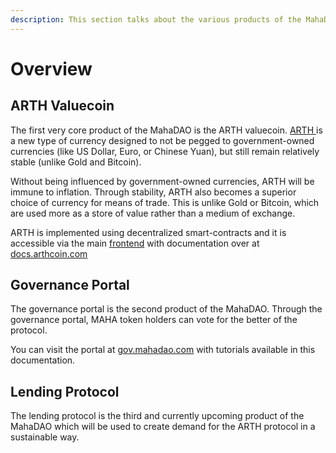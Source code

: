 ```yaml
---
description: This section talks about the various products of the MahaDAO
---
```


# Overview

## ARTH Valuecoin

The first very core product of the MahaDAO is the ARTH valuecoin. [ARTH ](https://arthcoin.com/)is a new type of currency designed to not be pegged to government-owned currencies (like US Dollar, Euro, or Chinese Yuan), but still remain relatively stable (unlike Gold and Bitcoin).

Without being influenced by government-owned currencies, ARTH will be immune to inflation. Through stability, ARTH also becomes a superior choice of currency for means of trade. This is unlike Gold or Bitcoin, which are used more as a store of value rather than a medium of exchange.

ARTH is implemented using decentralized smart-contracts and it is accessible via the main [frontend](https://arth.mahadao.com/#/loans/overview) with documentation over at [docs.arthcoin.com](https://docs.arthcoin.com/)&#x20;

## Governance Portal

The governance portal is the second product of the MahaDAO. Through the governance portal, MAHA token holders can vote for the better of the protocol.

You can visit the portal at [gov.mahadao.com](https://gov.mahadao.com/) with tutorials available in this documentation.

## Lending Protocol

The lending protocol is the third and currently upcoming product of the MahaDAO which will be used to create demand for the ARTH protocol in a sustainable way.

